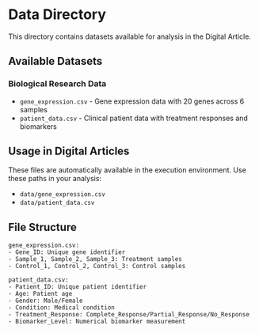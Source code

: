 # Data Directory

This directory contains datasets available for analysis in the Digital Article.

## Available Datasets

### Biological Research Data

- `gene_expression.csv` - Gene expression data with 20 genes across 6 samples
- `patient_data.csv` - Clinical patient data with treatment responses and biomarkers

## Usage in Digital Articles

These files are automatically available in the execution environment. Use these paths in your analysis:

- `data/gene_expression.csv`
- `data/patient_data.csv`

## File Structure

```
gene_expression.csv:
- Gene_ID: Unique gene identifier
- Sample_1, Sample_2, Sample_3: Treatment samples
- Control_1, Control_2, Control_3: Control samples

patient_data.csv:
- Patient_ID: Unique patient identifier  
- Age: Patient age
- Gender: Male/Female
- Condition: Medical condition
- Treatment_Response: Complete_Response/Partial_Response/No_Response
- Biomarker_Level: Numerical biomarker measurement
```
